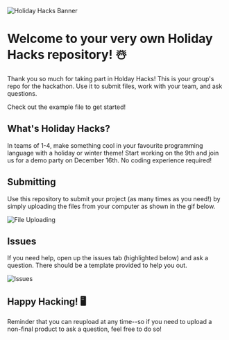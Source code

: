 ![Holiday Hacks Banner](https://i.imgur.com/z6SoHpn.png)
# Welcome to your very own Holiday Hacks repository! ☃️
Thank you so much for taking part in Holday Hacks! This is your group's repo for the hackathon. Use it to submit files, work with your team, and ask questions.

Check out the example file to get started!

## What's Holiday Hacks?
In teams of 1-4, make something cool in your favourite programming language with a holiday or winter theme! Start working on the 9th and join us for a demo party on December 16th.  No coding experience required! 

## Submitting

Use this repository to submit your project (as many times as you need!) by simply uploading the files from your computer as shown in the gif below.

![File Uploading](https://github.blog/wp-content/uploads/2016/02/a888b59e-d004-11e5-80a6-e9f32f17c4d5.gif?resize=2640%2C1594)

## Issues

If you need help, open up the issues tab (highlighted below) and ask a question. There should be a template provided to help you out.

![Issues](https://www.stevejgordon.co.uk/wp-content/uploads/2018/01/GitHubIssueTab.png)

## Happy Hacking! 🖥
Reminder that you can reupload at any time--so if you need to upload a non-final product to ask a question, feel free to do so!
